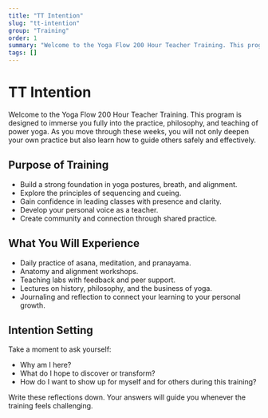 ```yaml
---
title: "TT Intention"
slug: "tt-intention"
group: "Training"
order: 1
summary: "Welcome to the Yoga Flow 200 Hour Teacher Training. This program is designed to immerse you fully into the practice, philosophy, and teaching of power yoga. As you move through the…"
tags: []
---
```

# TT Intention

Welcome to the Yoga Flow 200 Hour Teacher Training.
This program is designed to immerse you fully into the practice, philosophy, and teaching of power yoga. As you move through these weeks, you will not only deepen your own practice but also learn how to guide others safely and effectively.

## Purpose of Training

- Build a strong foundation in yoga postures, breath, and alignment.
- Explore the principles of sequencing and cueing.
- Gain confidence in leading classes with presence and clarity.
- Develop your personal voice as a teacher.
- Create community and connection through shared practice.

## What You Will Experience

- Daily practice of asana, meditation, and pranayama.
- Anatomy and alignment workshops.
- Teaching labs with feedback and peer support.
- Lectures on history, philosophy, and the business of yoga.
- Journaling and reflection to connect your learning to your personal growth.

## Intention Setting

Take a moment to ask yourself:

- Why am I here?
- What do I hope to discover or transform?
- How do I want to show up for myself and for others during this training?

Write these reflections down. Your answers will guide you whenever the training feels challenging.
